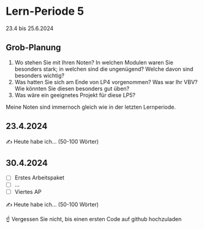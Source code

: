 # Lern-Periode 5

23.4 bis 25.6.2024

## Grob-Planung

1. Wo stehen Sie mit Ihren Noten? In welchen Modulen waren Sie besonders stark; in welchen sind die ungenügend? Welche davon sind besonders wichtig?
2. Was hatten Sie sich am Ende von LP4 vorgenommen? Was war Ihr VBV? Wie könnten Sie diesen besonders gut üben?
4. Was wäre ein geeignetes Projekt für diese LP5?

Meine Noten sind immernoch gleich wie in der letzten Lernperiode.

## 23.4.2024

✍️ Heute habe ich... (50-100 Wörter)

## 30.4.2024

- [ ] Erstes Arbeitspaket
- [ ] ...
- [ ] Viertes AP

✍️ Heute habe ich... (50-100 Wörter)

☝️ Vergessen Sie nicht, bis einen ersten Code auf github hochzuladen

